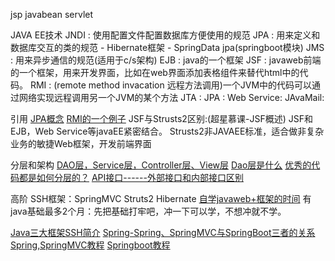 jsp
javabean
servlet


JAVA EE技术
JNDI : 使用配置文件配置数据库方便使用的规范
JPA : 用来定义和数据库交互的类的规范 - Hibernate框架 - SpringData jpa(springboot模块)
JMS : 用来异步通信的规范(适用于c/s架构)
EJB : java的一个框架
JSF : javaweb前端的一个框架，用来开发界面，比如在web界面添加表格组件来替代html中的<table>代码。
RMI : (remote method invacation 远程方法调用)一个JVM中的代码可以通过网络实现远程调用另一个JVM的某个方法
JTA :
JPA :
Web Service:
JAvaMail:


引用
[JPA概念](https://segmentfault.com/a/1190000022465115)
[RMI的一个例子](https://www.liaoxuefeng.com/wiki/1252599548343744/1323711850348577)
JSF与Strusts2区别:(超星慕课-JSF概述)
JSF和EJB，Web Service等javaEE紧密结合。
Strusts2非JAVAEE标准，适合做非复杂业务的敏捷Web框架，开发前端界面




分层和架构
[DAO层，Service层，Controller层、View层](https://blog.csdn.net/zdwzzu2006/article/details/6053006)
[Dao层是什么](https://www.jianshu.com/p/8c3789d56d95)
[优秀的代码都是如何分层的？](https://cloud.tencent.com/developer/article/1480978)
[API接口------外部接口和内部接口区别](https://blog.csdn.net/loner_fang/article/details/82798975)




高阶
SSH框架：SpringMVC  Struts2  Hibernate
[自学javaweb+框架的时间](https://zhidao.baidu.com/question/447270880?bd_page_type=0&pu=&init=middle)
有java基础最多2个月：先把基础打牢吧，冲一下可以学，不想冲就不学。

[Java三大框架SSH简介](https://blog.csdn.net/BaiCangZhiDian/article/details/80885097?utm_medium=distribute.pc_relevant_t0.none-task-blog-BlogCommendFromBaidu-1.control&dist_request_id=&depth_1-utm_source=distribute.pc_relevant_t0.none-task-blog-BlogCommendFromBaidu-1.control)
[Spring-Spring、SpringMVC与SpringBoot三者的关系](https://www.jianshu.com/p/447a2de60ffc)
[Spring,SpringMVC教程](https://www.w3cschool.cn/wkspring/dcu91icn.html)
[Springboot教程](https://www.yiibai.com/spring-boot/)
